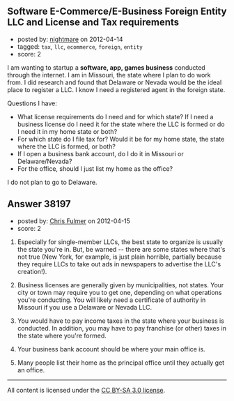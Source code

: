 ## Software E-Commerce/E-Business Foreign Entity LLC and License and Tax requirements

- posted by: [nightmare](https://stackexchange.com/users/-1/17500-nightmare) on 2012-04-14
- tagged: `tax`, `llc`, `ecommerce`, `foreign`, `entity`
- score: 2

I am wanting to startup a **software, app, games business** conducted through the internet.
I am in Missouri, the state where I plan to do work from.
I did research and found that Delaware or Nevada would be the ideal place to register a LLC. I know I need a registered agent in the foreign state.

Questions I have:

 - What license requirements do I need and for which state? If I need a business license do I need it for the state where the LLC is formed or do I need it in my home state or both?
 - For which state do I file tax for? Would it be for my home state, the state where the LLC is formed, or both?
 - If I open a business bank account, do I do it in Missouri or Delaware/Nevada?
 - For the office, should I just list my home as the office?

I do not plan to go to Delaware.


## Answer 38197

- posted by: [Chris Fulmer](https://stackexchange.com/users/-1/17026-chris-fulmer) on 2012-04-15
- score: 2

 1. Especially for single-member LLCs, the best state to organize is usually the state you're in.  But, be warned -- there are some states where that's not true (New York, for example, is just plain horrible, partially because they require LLCs to take out ads in newspapers to advertise the LLC's creation!). 

 2. Business licenses are generally given by municipalities, not states.  Your city or town may require you to get one, depending on what operations you're conducting.  You will likely need a certificate of authority in Missouri if you use a Delaware or Nevada LLC.

 3. You would have to pay income taxes in the state where your business is conducted.  In addition, you may have to pay franchise (or other) taxes in the state where you're formed.

 4. Your business bank account should be where your main office is.

 5. Many people list their home as the principal office until they actually get an office.



---

All content is licensed under the [CC BY-SA 3.0 license](https://creativecommons.org/licenses/by-sa/3.0/).

